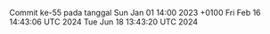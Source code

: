 Commit ke-55 pada tanggal Sun Jan 01 14:00 2023 +0100
Fri Feb 16 14:43:06 UTC 2024
Tue Jun 18 13:43:20 UTC 2024
